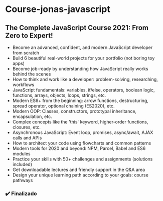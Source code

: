 # Course-jonas-javascript

## The Complete JavaScript Course 2021: From Zero to Expert!

* Become an advanced, confident, and modern JavaScript developer from scratch
* Build 6 beautiful real-world projects for your portfolio (not boring toy apps)
* Become job-ready by understanding how JavaScript really works behind the scenes
* How to think and work like a developer: problem-solving, researching, workflows
* JavaScript fundamentals: variables, if/else, operators, boolean logic, functions, arrays, objects, loops, strings, etc.
* Modern ES6+ from the beginning: arrow functions, destructuring, spread operator, optional chaining (ES2020), etc.
* Modern OOP: Classes, constructors, prototypal inheritance, encapsulation, etc.
* Complex concepts like the 'this' keyword, higher-order functions, closures, etc.
* Asynchronous JavaScript: Event loop, promises, async/await, AJAX calls and APIs
* How to architect your code using flowcharts and common patterns
* Modern tools for 2020 and beyond: NPM, Parcel, Babel and ES6 modules
* Practice your skills with 50+ challenges and assignments (solutions included)
* Get downloadable lectures and friendly support in the Q&A area
* Design your unique learning path according to your goals: course pathways

### :heavy_check_mark: Finalizado
